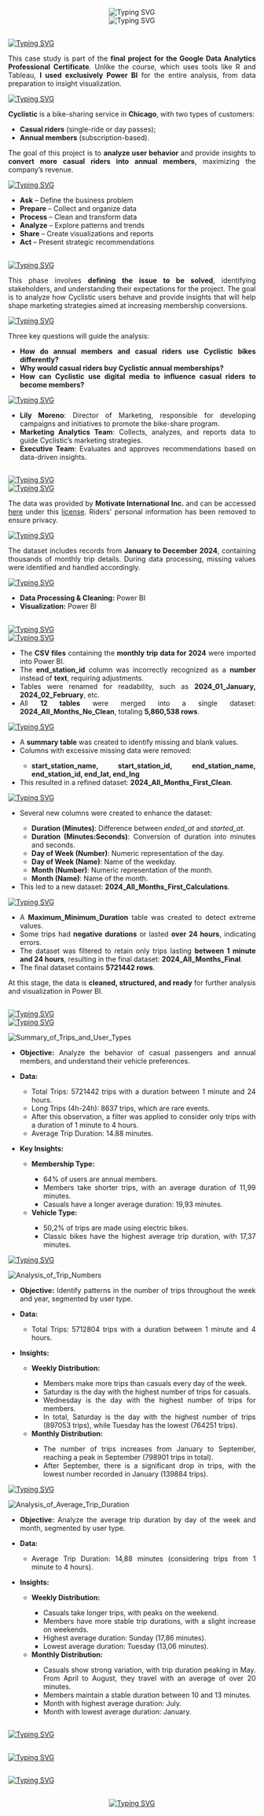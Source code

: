 <a id="top"></a> 

<p align="center" style="margin: 0;">
  <img src="https://readme-typing-svg.herokuapp.com?font=Electrolize&size=35&duration=1&pause=1&color=FF9900&repeat=false&center=true&vCenter=true&width=800&height=70&lines=Cyclistic+Bike+Share" alt="Typing SVG" />
  <br>
  <img src="https://readme-typing-svg.herokuapp.com?font=Electrolize&size=20&duration=1&pause=1&color=FF9900&repeat=false&center=true&vCenter=true&width=800&height=70&lines=Google+Data+Analytics+Capstone+Project" alt="Typing SVG" />
</p>

<h2 align="left"></h2>

<a href="https://git.io/typing-svg">
  <img src="https://readme-typing-svg.herokuapp.com?font=Electrolize&duration=1&pause=1&color=FF9900&repeat=false&width=435&lines=1+-+Introduction" alt="Typing SVG" />
</a>

<p style="text-align: justify;">
  This case study is part of the <strong>final project for the Google Data Analytics Professional Certificate</strong>. Unlike the course, which uses tools like R and Tableau, <strong>I used exclusively Power BI</strong> for the entire analysis, from data preparation to insight visualization.
</p>

<a href="https://git.io/typing-svg">
  <img src="https://readme-typing-svg.herokuapp.com?font=Electrolize&duration=1&pause=1&color=FF9900&repeat=false&width=435&lines=1.1+-+Objective" alt="Typing SVG" />
</a>

<p style="text-align: justify;">
  <strong>Cyclistic</strong> is a bike-sharing service in <strong>Chicago</strong>, with two types of customers:
</p>

<ul style="text-align: justify;">
  <li><strong>Casual riders</strong> (single-ride or day passes);</li>
  <li><strong>Annual members</strong> (subscription-based).</li>
</ul>

<p style="text-align: justify;">
  The goal of this project is to <strong>analyze user behavior</strong> and provide insights to <strong>convert more casual riders into annual members</strong>, maximizing the company’s revenue.
</p>

<a href="https://git.io/typing-svg">
  <img src="https://readme-typing-svg.herokuapp.com?font=Electrolize&duration=1&pause=1&color=FF9900&repeat=false&width=435&lines=1.2+-+Analysis+Process" alt="Typing SVG" />
</a>

<ul style="text-align: justify;">
  <li><strong>Ask</strong> – Define the business problem</li>
  <li><strong>Prepare</strong> – Collect and organize data</li>
  <li><strong>Process</strong> – Clean and transform data</li>
  <li><strong>Analyze</strong> – Explore patterns and trends</li>
  <li><strong>Share</strong> – Create visualizations and reports</li>
  <li><strong>Act</strong> – Present strategic recommendations</li>
</ul>

<h2 align="left">
</h2>

<a href="https://git.io/typing-svg">
  <img src="https://readme-typing-svg.herokuapp.com?font=Electrolize&duration=1&pause=1&color=FF9900&repeat=false&width=435&lines=2+-+Ask" alt="Typing SVG" />
</a>

<p style="text-align: justify;">
  This phase involves <strong>defining the issue to be solved</strong>, identifying stakeholders, and understanding their expectations for the project. 
  The goal is to analyze how Cyclistic users behave and provide insights that will help shape marketing strategies aimed at increasing membership conversions.
</p>

<a href="https://git.io/typing-svg">
  <img src="https://readme-typing-svg.herokuapp.com?font=Electrolize&duration=1&pause=1&color=FF9900&repeat=false&width=435&lines=2.1+-+Guiding+Questions" alt="Typing SVG" />
</a>

<p style="text-align: justify;">
  Three key questions will guide the analysis:
</p>

<ul style="text-align: justify;">
  <li><strong>How do annual members and casual riders use Cyclistic bikes differently?</strong></li>
  <li><strong>Why would casual riders buy Cyclistic annual memberships?</strong></li>
  <li><strong>How can Cyclistic use digital media to influence casual riders to become members?</strong></li>
</ul>

<a href="https://git.io/typing-svg">
  <img src="https://readme-typing-svg.herokuapp.com?font=Electrolize&duration=1&pause=1&color=FF9900&repeat=false&width=435&lines=2.2+-+Stakeholders" alt="Typing SVG" />
</a>

<ul style="text-align: justify;">
  <li><strong>Lily Moreno</strong>: Director of Marketing, responsible for developing campaigns and initiatives to promote the bike-share program.</li>
  <li><strong>Marketing Analytics Team</strong>: Collects, analyzes, and reports data to guide Cyclistic’s marketing strategies.</li>
  <li><strong>Executive Team</strong>: Evaluates and approves recommendations based on data-driven insights.</li>
</ul>

<h2 align="left">
</h2>

<a href="https://git.io/typing-svg">
  <img src="https://readme-typing-svg.herokuapp.com?font=Electrolize&duration=1&pause=1&color=FF9900&repeat=false&width=435&lines=3+-+Prepare" alt="Typing SVG" />
</a>

<br>

<a href="https://git.io/typing-svg">
  <img src="https://readme-typing-svg.herokuapp.com?font=Electrolize&duration=1&pause=1&color=FF9900&repeat=false&width=435&lines=3.1+-+Data+Source+and+Privacy" alt="Typing SVG" />
</a>

<p style="text-align: justify;">
  The data was provided by <strong>Motivate International Inc.</strong> and can be accessed <a href="https://divvy-tripdata.s3.amazonaws.com/index.html">here</a> under this <a href="https://ride.divvybikes.com/data-license-agreement">license</a>. 
  Riders' personal information has been removed to ensure privacy.
</p>

<a href="https://git.io/typing-svg">
  <img src="https://readme-typing-svg.herokuapp.com?font=Electrolize&duration=1&pause=1&color=FF9900&repeat=false&width=435&lines=3.2+-+Data+Organization+and+Limitations" alt="Typing SVG" />
</a>

<p style="text-align: justify;">
  The dataset includes records from <strong>January to December 2024</strong>, containing thousands of monthly trip details. 
  During data processing, missing values were identified and handled accordingly.
</p>

<a href="https://git.io/typing-svg">
  <img src="https://readme-typing-svg.herokuapp.com?font=Electrolize&duration=1&pause=1&color=FF9900&repeat=false&width=435&lines=3.3+-+Tools+Used" alt="Typing SVG" />
</a>

<ul style="text-align: justify;">
  <li><strong>Data Processing & Cleaning:</strong> Power BI</li>
  <li><strong>Visualization:</strong> Power BI</li>
</ul>

<h2 align="left">
</h2>

<a href="https://git.io/typing-svg">
  <img src="https://readme-typing-svg.herokuapp.com?font=Electrolize&duration=1&pause=1&color=FF9900&repeat=false&width=435&lines=4+-+Process" alt="Typing SVG" />
</a>

<br>

<a href="https://git.io/typing-svg">
  <img src="https://readme-typing-svg.herokuapp.com?font=Electrolize&duration=1&pause=1&color=FF9900&repeat=false&width=435&lines=4.1+-+Data+Import+and+Combination" alt="Typing SVG" />
</a>

<ul style="text-align: justify;">
  <li>The <strong>CSV files</strong> containing the <strong>monthly trip data for 2024</strong> were imported into Power BI.</li>
  <li>The <strong>end_station_id</strong> column was incorrectly recognized as a <strong>number</strong> instead of <strong>text</strong>, requiring adjustments.</li>
  <li>Tables were renamed for readability, such as <strong>2024_01_January, 2024_02_February</strong>, etc.</li>
  <li>All <strong>12 tables</strong> were merged into a single dataset: <strong>2024_All_Months_No_Clean</strong>, totaling <strong>5,860,538 rows</strong>.</li>
</ul>

<a href="https://git.io/typing-svg">
  <img src="https://readme-typing-svg.herokuapp.com?font=Electrolize&duration=1&pause=1&color=FF9900&repeat=false&width=435&lines=4.2+-+Null+Values+and+Duplicates+Analysis" alt="Typing SVG" />
</a>

<ul style="text-align: justify;">
  <li>A <strong>summary table</strong> was created to identify missing and blank values.</li>
  <li>Columns with excessive missing data were removed:</li>
  <ul>
    <li><strong>start_station_name, start_station_id, end_station_name, end_station_id, end_lat, end_lng</strong></li>
  </ul>
  <li>This resulted in a refined dataset: <strong>2024_All_Months_First_Clean</strong>.</li>
</ul>

<a href="https://git.io/typing-svg">
  <img src="https://readme-typing-svg.herokuapp.com?font=Electrolize&duration=1&pause=1&color=FF9900&repeat=false&width=435&lines=4.3+-+Creation+of+New+Columns" alt="Typing SVG" />
</a>

<ul style="text-align: justify;">
  <li>Several new columns were created to enhance the dataset:</li>
  <ul>
    <li><strong>Duration (Minutes)</strong>: Difference between <em>ended_at</em> and <em>started_at</em>.</li>
    <li><strong>Duration (Minutes:Seconds)</strong>: Conversion of duration into minutes and seconds.</li>
    <li><strong>Day of Week (Number)</strong>: Numeric representation of the day.</li>
    <li><strong>Day of Week (Name)</strong>: Name of the weekday.</li>
    <li><strong>Month (Number)</strong>: Numeric representation of the month.</li>
    <li><strong>Month (Name)</strong>: Name of the month.</li>
  </ul>
  <li>This led to a new dataset: <strong>2024_All_Months_First_Calculations</strong>.</li>
</ul>

<a href="https://git.io/typing-svg">
  <img src="https://readme-typing-svg.herokuapp.com?font=Electrolize&duration=1&pause=1&color=FF9900&repeat=false&width=435&lines=4.4+-+Outlier+Identification+and+Treatment" alt="Typing SVG" />
</a>

<ul style="text-align: justify;">
  <li>A <strong>Maximum_Minimum_Duration</strong> table was created to detect extreme values.</li>
  <li>Some trips had <strong>negative durations</strong> or lasted <strong>over 24 hours</strong>, indicating errors.</li>
  <li>The dataset was filtered to retain only trips lasting <strong>between 1 minute and 24 hours</strong>, resulting in the final dataset: <strong>2024_All_Months_Final</strong>.</li>
  <li>The final dataset contains <strong>5721442 rows</strong>.</li>
</ul>

<p style="text-align: justify;">
At this stage, the data is <strong>cleaned, structured, and ready</strong> for further analysis and visualization in Power BI.
</p>

<h2 align="left">
</h2>

<a href="https://git.io/typing-svg">
  <img src="https://readme-typing-svg.herokuapp.com?font=Electrolize&duration=1&pause=1&color=FF9900&repeat=false&width=435&lines=5+-+Analize" alt="Typing SVG" />
</a>

<br>

<a href="https://git.io/typing-svg">
  <img src="https://readme-typing-svg.herokuapp.com?font=Electrolize&duration=1&pause=1&color=FF9900&repeat=false&width=435&lines=5.1+-+Summary+of+Trips+and+User+Types" alt="Typing SVG" />
</a>

![Summary_of_Trips_and_User_Types](https://github.com/user-attachments/assets/15583802-8fc1-4562-9ef6-4241c86bc8aa)

<ul style="text-align: justify;">
  <li><strong>Objective:</strong> Analyze the behavior of casual passengers and annual members, and understand their vehicle preferences.</li>
</ul>

<ul style="text-align: justify;">
  <li><strong>Data:</strong><br></li>
  <ul>
  <li>Total Trips: 5721442 trips with a duration between 1 minute and 24 hours.<br></li>
  <li>Long Trips (4h-24h): 8637 trips, which are rare events.<br></li>
  <li>After this observation, a filter was applied to consider only trips with a duration of 1 minute to 4 hours.<br></li>
  <li>Average Trip Duration: 14.88 minutes.</li>
  </ul>
</ul>

<ul style="text-align: justify;">
  <li><strong>Key Insights:</strong><br></li>
  <ul>
  <li><strong>Membership Type:</strong><br></li>
    <ul>
    <li>64% of users are annual members.<br></li>
    <li>Members take shorter trips, with an average duration of 11,99 minutes.<br></li>
    <li>Casuals have a longer average duration: 19,93 minutes.<br></li>
    </ul>
  <li><strong>Vehicle Type:</strong><br></li>
    <ul>
    <li>50,2% of trips are made using electric bikes.<br></li>
    <li>Classic bikes have the highest average trip duration, with 17,37 minutes.</li>
    </ul>
  </ul>
</ul>

<a href="https://git.io/typing-svg">
  <img src="https://readme-typing-svg.herokuapp.com?font=Electrolize&duration=1&pause=1&color=FF9900&repeat=false&width=435&lines=5.2+-+Analysis+of+Trip+Numbers" alt="Typing SVG" />
</a>

![Analysis_of_Trip_Numbers](https://github.com/user-attachments/assets/3492dc99-164a-4f78-81be-e5ffcc13be84)

<ul style="text-align: justify;">
  <li><strong>Objective:</strong> Identify patterns in the number of trips throughout the week and year, segmented by user type.</li>
</ul>

<ul style="text-align: justify;">
  <li><strong>Data:</strong><br></li>
  <ul>
  <li>Total Trips: 5712804 trips with a duration between 1 minute and 4 hours.</li>
  </ul>
</ul>

<ul style="text-align: justify;">
  <li><strong>Insights:</strong><br></li>
  <ul>
  <li><strong>Weekly Distribution:</strong><br></li>
    <ul>
    <li>Members make more trips than casuals every day of the week.<br></li>
    <li>Saturday is the day with the highest number of trips for casuals.<br></li>
    <li>Wednesday is the day with the highest number of trips for members.<br></li>
    <li> In total, Saturday is the day with the highest number of trips (897053 trips), while Tuesday has the lowest (764251 trips).<br></li>
    </ul>
  <li><strong>Monthly Distribution:</strong><br></li>
    <ul>
    <li>The number of trips increases from January to September, reaching a peak in September (798901 trips in total).<br></li>
    <li>After September, there is a significant drop in trips, with the lowest number recorded in January (139884 trips).</li>
    </ul>
  </ul>
</ul>

<a href="https://git.io/typing-svg">
  <img src="https://readme-typing-svg.herokuapp.com?font=Electrolize&duration=1&pause=1&color=FF9900&repeat=false&width=435&lines=5.3+-+Analysis+of+Average+Trip+Duration" alt="Typing SVG" />
</a>

![Analysis_of_Average_Trip_Duration](https://github.com/user-attachments/assets/db600c28-3bf4-4b99-81d8-7550b8bcf7e3)

<ul style="text-align: justify;">
  <li><strong>Objective:</strong> Analyze the average trip duration by day of the week and month, segmented by user type.</li>
</ul>

<ul style="text-align: justify;">
  <li><strong>Data:</strong><br></li>
  <ul>
  <li>Average Trip Duration: 14,88 minutes (considering trips from 1 minute to 4 hours).</li>
  </ul>
</ul>

<ul style="text-align: justify;">
  <li><strong>Insights:</strong><br></li>
  <ul>
  <li><strong>Weekly Distribution:</strong><br></li>
    <ul>
    <li>Casuals take longer trips, with peaks on the weekend.<br></li>
    <li>Members have more stable trip durations, with a slight increase on weekends.<br></li>
    <li>Highest average duration: Sunday (17,86 minutes).<br></li>
    <li>Lowest average duration: Tuesday (13,06 minutes).<br></li>
    </ul>
  <li><strong>Monthly Distribution:</strong><br></li>
    <ul>
    <li>Casuals show strong variation, with trip duration peaking in May. From April to August, they travel with an average of over 20 minutes.<br></li>
    <li>Members maintain a stable duration between 10 and 13 minutes.<br></li>
    <li>Month with highest average duration: July.<br></li>
    <li>Month with lowest average duration: January.</li>
    </ul>
  </ul>
</ul>

<h2 align="left">
</h2>

<a href="https://git.io/typing-svg">
  <img src="https://readme-typing-svg.herokuapp.com?font=Electrolize&duration=1&pause=1&color=FF9900&repeat=false&width=435&lines=6+-+Share" alt="Typing SVG" />
</a>

<h2 align="left">
</h2>

<a href="https://git.io/typing-svg">
  <img src="https://readme-typing-svg.herokuapp.com?font=Electrolize&duration=1&pause=1&color=FF9900&repeat=false&width=435&lines=7+-+Act" alt="Typing SVG" />
</a>

<h2 align="left">
</h2>

<a href="https://git.io/typing-svg">
  <img src="https://readme-typing-svg.herokuapp.com?font=Electrolize&duration=1&pause=1&color=FF9900&repeat=false&width=435&lines=8+-+Conclusion" alt="Typing SVG" />
</a>

<h2 align="left">
</h2>

<p align="center">
  <a href="#top">
    <img src="https://readme-typing-svg.herokuapp.com?font=Electrolize&duration=1&pause=1&color=FF9900&repeat=false&center=true&vCenter=true&width=435&lines=Back+to+Top" alt="Typing SVG" />
  </a>
</p>

<a id="top"></a>

